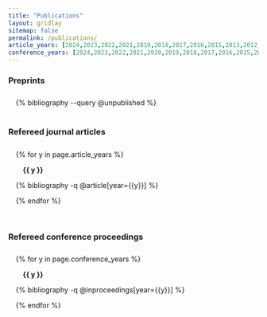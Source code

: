 ```yaml
---
title: "Publications"
layout: gridlay
sitemap: false
permalink: /publications/
article_years: [2024,2023,2022,2021,2019,2018,2017,2016,2015,2013,2012,2011]
conference_years: [2024,2023,2022,2021,2020,2019,2018,2017,2016,2015,2014,2013,2012,2011,2010,2009,2008]
---
```


<style>
.jumbotron{
    padding:3%;
    padding-bottom:10px;
    padding-top:10px;
    margin-top:10px;
    margin-bottom:30px;
}
</style>

### Preprints
<div class="jumbotron">
{% bibliography --query @unpublished %}
</div>

### Refereed journal articles
<div class="jumbotron">
{% for y in page.article_years %}
<div class="text-right"> 
<h4 style="margin: 1em;"> {{ y }} </h4>
</div>

  {% bibliography -q @article[year={{y}}] %}
  
{% endfor %}

</div>

### Refereed conference proceedings
<div class="jumbotron">
{% for y in page.conference_years %}
<div class="text-right"> 
<h4 style="margin: 1em;"> {{ y }} </h4>
</div>

  {% bibliography -q @inproceedings[year={{y}}] %}
  
{% endfor %}

</div>